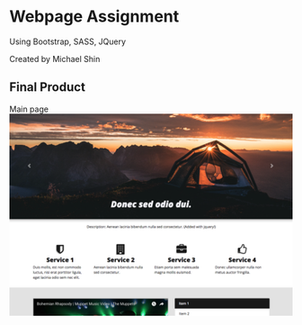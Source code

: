 # Webpage Assignment

Using Bootstrap, SASS, JQuery

Created by Michael Shin

## Final Product

Main page
!["Screenshot of main page"](https://github.com/shinmike/advisor-websites-assignment/blob/master/img/screenshot.png)